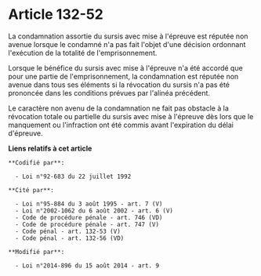 # Article 132-52

La condamnation assortie du sursis avec mise à l'épreuve est réputée non avenue lorsque le condamné n'a pas fait l'objet
d'une décision ordonnant l'exécution de la totalité de l'emprisonnement.

Lorsque le bénéfice du sursis avec mise à l'épreuve n'a été accordé que pour une partie de l'emprisonnement, la condamnation
est réputée non avenue dans tous ses éléments si la révocation du sursis n'a pas été prononcée dans les conditions prévues
par l'alinéa précédent.

Le caractère non avenu de la condamnation ne fait pas obstacle à la révocation totale ou partielle du sursis avec mise à
l'épreuve dès lors que le manquement ou l'infraction ont été commis avant l'expiration du délai d'épreuve.

**Liens relatifs à cet article**

	**Codifié par**:

	  - Loi n°92-683 du 22 juillet 1992

	**Cité par**:

	  - Loi n°95-884 du 3 août 1995 - art. 7 (V)
	  - Loi n°2002-1062 du 6 août 2002 - art. 6 (V)
	  - Code de procédure pénale - art. 746 (VD)
	  - Code de procédure pénale - art. 747 (V)
	  - Code pénal - art. 132-53 (V)
	  - Code pénal - art. 132-56 (VD)

	**Modifié par**:

	  - Loi n°2014-896 du 15 août 2014 - art. 9
